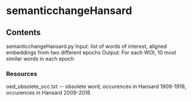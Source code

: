 # semanticchangeHansard

## Contents

semanticchangeHansard.py
Input: list of words of interest, aligned embeddings from two different epochs
Output: For each WOI, 10 most similar words in each epoch 

### Resources

oed_obsolete_occ.txt -- obsolete word, occurences in Hansard 1909-1918, occurences in Hansard 2009-2018
